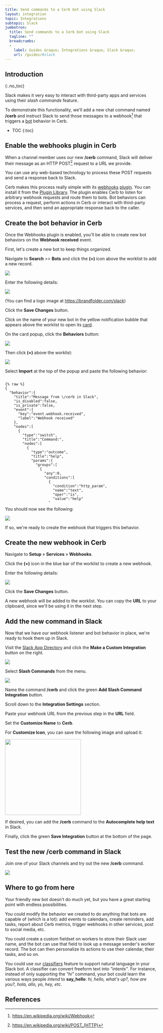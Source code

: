 ```yaml
---
title: Send commands to a Cerb bot using Slack
layout: integration
topic: Integrations
subtopic: Slack
jumbotron:
  title: Send commands to a Cerb bot using Slack
  tagline: ""
  breadcrumbs:
  -
    label: Guides &raquo; Integrations &raquo; Slack &raquo;
    url: /guides/#slack
---
```


## Introduction
{:.no_toc}

Slack makes it very easy to interact with third-party apps and services using their _slash commands_ feature.

To demonstrate this functionality, we'll add a new chat command named **/cerb** and instruct Slack to send those messages to a webhook[^webhook] that triggers a [bot](/docs/bots) behavior in Cerb.

* TOC
{:toc}

## Enable the webhooks plugin in Cerb

When a channel member uses our new **/cerb** command, Slack will deliver their message as an HTTP POST[^http-post] request to a URL we provide.

You can use any web-based technology to process these POST requests and send a response back to Slack.

Cerb makes this process really simple with its [webhooks](/docs/webhooks) [plugin](/docs/plugins/).  You can install it from the [Plugin Library](/docs/plugins/#library).  The plugin enables Cerb to listen for arbitrary webhook requests and route them to bots.  Bot behaviors can process a request, perform actions in Cerb or interact with third-party services, and then send an appropriate response back to the caller.

## Create the bot behavior in Cerb

Once the Webhooks plugin is enabled, you'll be able to create new bot behaviors on the **Webhook received** event.

First, let's create a new bot to keep things organized.

Navigate to **Search** >> **Bots** and click the **(+)** icon above the worklist to add a new record.

<div class="cerb-screenshot">
<img src="/assets/images/guides/common/worklist-add.png" class="screenshot">
</div>

Enter the following details:

<div class="cerb-screenshot">
<img src="/assets/images/guides/slack/slash-commands/create-va.png" class="screenshot">
</div>

(You can find a logo image at <https://brandfolder.com/slack>)

Click the **Save Changes** button.

Click on the name of your new bot in the yellow notification bubble that appears above the worklist to open its [card](/docs/records/#cards).

On the card popup, click the **Behaviors** button:

<div class="cerb-screenshot">
<img src="/assets/images/guides/slack/slash-commands/popup-behaviors-button.png" class="screenshot">
</div>

Then click **(+)** above the worklist:

<div class="cerb-screenshot">
<img src="/assets/images/guides/common/worklist-add.png" class="screenshot">
</div>

Select **Import** at the top of the popup and paste the following behavior:

<pre style="max-height:29.25em;">
<code class="language-json">
{% raw %}
{
  "behavior":{
    "title":"Message from \/cerb in Slack",
    "is_disabled":false,
    "is_private":false,
    "event":{
      "key":"event.webhook.received",
      "label":"Webhook received"
    },
    "nodes":[
      {
        "type":"switch",
        "title":"Command:",
        "nodes":[
          {
            "type":"outcome",
            "title":"help",
            "params":{
              "groups":[
                {
                  "any":0,
                  "conditions":[
                    {
                      "condition":"http_param",
                      "name":"text",
                      "oper":"is",
                      "value":"help"
                    }
                  ]
                }
              ]
            },
            "nodes":[
              {
                "type":"action",
                "title":"Send help text",
                "params":{
                  "actions":[
                    {
                      "action":"set_http_header",
                      "name":"Content-Type",
                      "value":"application\/json"
                    },
                    {
                      "action":"set_http_body",
                      "value":"{\r\n    \"response_type\": \"in_channel\",\r\n    \"text\": \"You can use these commands:\",\r\n    \"attachments\": [\r\n        {\r\n             \"text\":\"*\/cerb help*: This message.\",\r\n            \"mrkdwn_in\": [\"text\"]\r\n        },\r\n        {\r\n            \"text\":\"*\/cerb hi*: Say hello!\",\r\n            \"mrkdwn_in\": [\"text\"]\r\n        }\r\n    ]\r\n}"
                    }
                  ]
                }
              }
            ]
          },
          {
            "type":"outcome",
            "title":"hi",
            "params":{
              "groups":[
                {
                  "any":0,
                  "conditions":[
                    {
                      "condition":"http_param",
                      "name":"text",
                      "oper":"is",
                      "value":"hi"
                    }
                  ]
                }
              ]
            },
            "nodes":[
              {
                "type":"action",
                "title":"Say \"Hello, &lt;user&gt;!\"",
                "params":{
                  "actions":[
                    {
                      "action":"set_http_header",
                      "name":"Content-Type",
                      "value":"application\/json"
                    },
                    {
                      "action":"set_http_body",
                      "value":"{\r\n    \"response_type\": \"in_channel\",\r\n    \"text\": \"Hello, {{http_params.user_name}}!\"\r\n}"
                    }
                  ]
                }
              }
            ]
          },
          {
            "type":"outcome",
            "title":"...else",
            "params":{
              "groups":[
                {
                  "any":0,
                  "conditions":[]
                }
              ]
            },
            "nodes":[
              {
                "type":"action",
                "title":"Say \"I'm not sure...\"",
                "params":{
                  "actions":[
                    {
                      "action":"set_http_header",
                      "name":"Content-Type",
                      "value":"application\/json"
                    },
                    {
                      "action":"set_http_body",
                      "value":"{\r\n    \"response_type\": \"in_channel\",\r\n    \"text\": \"I'm not sure what you're asking. Try **\/cerb help**\",\r\n    \"mrkdwn_in\": [\"text\"]\r\n}"
                    }
                  ]
                }
              }
            ]
          }
        ]
      }
    ]
  }
}
{% endraw %}
</code>
</pre>

You should now see the following:

<div class="cerb-screenshot">
<img src="/assets/images/guides/slack/slash-commands/va-behavior.png" class="screenshot">
</div>

If so, we're ready to create the webhook that triggers this behavior.

## Create the new webhook in Cerb

Navigate to **Setup** &raquo; **Services** &raquo; **Webhooks**.

Click the **(+)** icon in the blue bar of the worklist to create a new webhook.

Enter the following details:

<div class="cerb-screenshot">
<img src="/assets/images/guides/slack/slash-commands/create_webhook.png" class="screenshot">
</div>

Click the **Save Changes** button.

A new webhook will be added to the worklist.  You can copy the **URL** to your clipboard, since we'll be using it in the next step.

## Add the new command in Slack

Now that we have our webhook listener and bot behavior in place, we're ready to hook them up in Slack.

Visit the [Slack App Directory](https://slack.com/apps/build) and click the **Make a Custom Integration** button on the right.

<div class="cerb-screenshot">
<img src="/assets/images/guides/slack/slash-commands/slack_custom_integration.png" class="screenshot">
</div>

Select **Slash Commands** from the menu.

<div class="cerb-screenshot">
<img src="/assets/images/guides/slack/slash-commands/slack_slash_commands.png" class="screenshot">
</div>

Name the command **/cerb** and click the green **Add Slash Command Integration** button.

Scroll down to the **Integration Settings** section.

Paste your webhook URL from the previous step in the **URL** field.

Set the **Customize Name** to **Cerb**.

For **Customize Icon**, you can save the following image and upload it:

<div class="cerb-screenshot">
<img src="/assets/cerb_mascot.png" class="screenshot" style="width:250px;height:auto;">
</div>

If desired, you can add the **/cerb** command to the **Autocomplete help text** in Slack.

Finally, click the green **Save Integration** button at the bottom of the page.

## Test the new /cerb command in Slack

Join one of your Slack channels and try out the new **/cerb** command.

<div class="cerb-screenshot">
<img src="/assets/images/guides/slack/slash-commands/bot_chat.png" class="screenshot">
</div>

## Where to go from here

Your friendly new bot doesn't do much yet, but you have a great starting point with endless possibilities.

You could modify the behavior we created to do anything that bots are capable of (which is a lot): add events to calendars, create reminders, add tasks, report about Cerb metrics, trigger webhooks in other services, post to social media, etc.

You could create a custom fieldset on workers to store their Slack user name, and the bot can use that field to look up a message sender's worker record.  The bot can then personalize its actions to use their calendar, their tasks, and so on.

You could use our [classifiers](/docs/classifiers) feature to support natural language in your Slack bot.  A classifier can convert freeform text into _"intents"_.  For instance, instead of only supporting the _"hi"_ command, your bot could learn the various ways people _intend_ to **say\_hello**: _hi, hello, what's up?, how are you?, hola, allo, yo, hey, etc_.

## References

[^webhook]: <https://en.wikipedia.org/wiki/Webhook>
[^http-post]: <https://en.wikipedia.org/wiki/POST_(HTTP)>